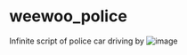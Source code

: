 # weewoo_police
Infinite script of police car driving by
![image](https://user-images.githubusercontent.com/132134370/235434638-2dd03ab8-f7f4-4e7c-89b0-77440ceba41a.png)
